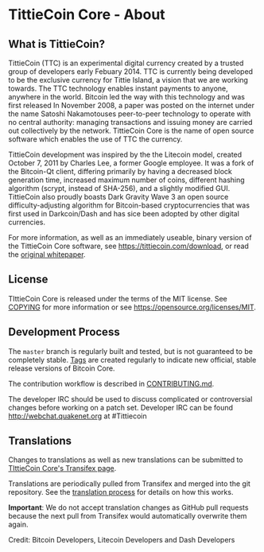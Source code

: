 TittieCoin Core - About
=====================================

What is TittieCoin?
----------------

TittieCoin (TTC) is an experimental digital currency created by a trusted group of
developers early Febuary 2014. TTC is currently being developed to be
the exclusive currency for Tittie Island, a vision that we are working towards.
The TTC technology enables instant payments to anyone, anywhere in the world.
Bitcoin led the way with this technology and was first released In November 2008,
a paper was posted on the internet under the name Satoshi Nakamotouses peer-to-peer
technology to operate with no central authority: managing transactions and issuing
money are carried out collectively by the network. TittieCoin Core is the name of
open source software which enables the use of TTC the currency. 

TittieCoin development was inspired by the the Litecoin model, created October 7, 2011
by Charles Lee, a former Google employee. It was a fork of the Bitcoin-Qt client,
differing primarily by having a decreased block generation time, increased maximum number of coins, 
different hashing algorithm (scrypt, instead of SHA-256), and a slightly modified GUI.
TittieCoin also proudly boasts Dark Gravity Wave 3 an open source difficulty-adjusting algorithm
for Bitcoin-based cryptocurrencies that was first used in Darkcoin/Dash and has sice
been adopted by other digital currencies.

For more information, as well as an immediately useable, binary version of
the TittieCoin Core software, see https://tittiecoin.com/download, or read the
[original whitepaper](https://tittiecoin.com/tittiecoin.pdf).

License
-------

TIttieCoin Core is released under the terms of the MIT license. See [COPYING](COPYING) for more
information or see https://opensource.org/licenses/MIT.

Development Process
-------------------

The `master` branch is regularly built and tested, but is not guaranteed to be
completely stable. [Tags](https://github.com/tittiecoin/tittiecoin/tags) are created
regularly to indicate new official, stable release versions of Bitcoin Core.

The contribution workflow is described in [CONTRIBUTING.md](CONTRIBUTING.md).

The developer IRC should be used to discuss complicated or controversial changes before
working on a patch set. Developer IRC can be found http://webchat.quakenet.org at #Tittiecoin


Translations
------------

Changes to translations as well as new translations can be submitted to
[TIttieCoin Core's Transifex page](https://www.transifex.com/projects/p/tittiecoin/).

Translations are periodically pulled from Transifex and merged into the git repository. 
See the [translation process](doc/translation_process.md) for details on how this works.

**Important**: We do not accept translation changes as GitHub pull requests because the next
pull from Transifex would automatically overwrite them again.


Credit: Bitcoin Developers, Litecoin Developers and Dash Developers 

